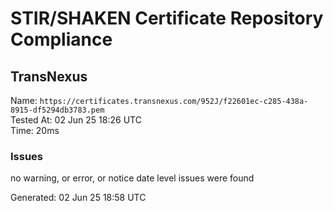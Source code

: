 # STIR/SHAKEN Certificate Repository Compliance

## TransNexus

Name: `https://certificates.transnexus.com/952J/f22601ec-c285-438a-8915-df5294db3783.pem`\
Tested At: 02 Jun 25 18:26 UTC\
Time: 20ms

### Issues

no warning, or error, or notice date level issues were found

Generated: 02 Jun 25 18:58 UTC